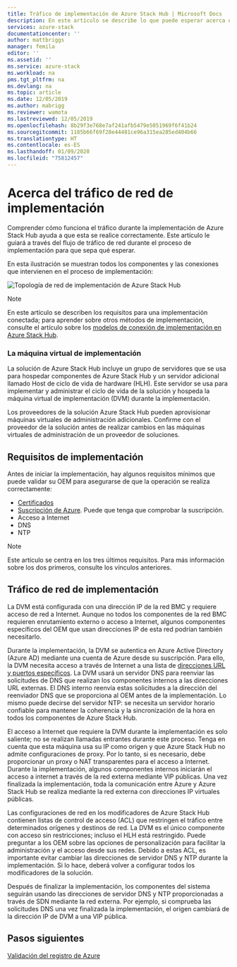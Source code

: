```yaml
---
title: Tráfico de implementación de Azure Stack Hub | Microsoft Docs
description: En este artículo se describe lo que puede esperar acerca de los procesos de red de implementación de Azure Stack Hub.
services: azure-stack
documentationcenter: ''
author: mattbriggs
manager: femila
editor: ''
ms.assetid: ''
ms.service: azure-stack
ms.workload: na
pms.tgt_pltfrm: na
ms.devlang: na
ms.topic: article
ms.date: 12/05/2019
ms.author: mabrigg
ms.reviewer: wamota
ms.lastreviewed: 12/05/2019
ms.openlocfilehash: 8b29f3e768e7af241afb5479e5051969f6f41b24
ms.sourcegitcommit: 1185b66f69f28e44481ce96a315ea285ed404b66
ms.translationtype: HT
ms.contentlocale: es-ES
ms.lasthandoff: 01/09/2020
ms.locfileid: "75812457"
---
```

# <a name="about-deployment-network-traffic"></a>Acerca del tráfico de red de implementación
Comprender cómo funciona el tráfico durante la implementación de Azure Stack Hub ayuda a que esta se realice correctamente. Este artículo le guiará a través del flujo de tráfico de red durante el proceso de implementación para que sepa qué esperar.

En esta ilustración se muestran todos los componentes y las conexiones que intervienen en el proceso de implementación:

![Topología de red de implementación de Azure Stack Hub](media/deployment-networking/figure1.png)

> [!NOTE]
> En este artículo se describen los requisitos para una implementación conectada; para aprender sobre otros métodos de implementación, consulte el artículo sobre los [modelos de conexión de implementación en Azure Stack Hub](azure-stack-connection-models.md).

### <a name="the-deployment-vm"></a>La máquina virtual de implementación
La solución de Azure Stack Hub incluye un grupo de servidores que se usa para hospedar componentes de Azure Stack Hub y un servidor adicional llamado Host de ciclo de vida de hardware (HLH). Este servidor se usa para implementar y administrar el ciclo de vida de la solución y hospeda la máquina virtual de implementación (DVM) durante la implementación.

Los proveedores de la solución Azure Stack Hub pueden aprovisionar máquinas virtuales de administración adicionales. Confirme con el proveedor de la solución antes de realizar cambios en las máquinas virtuales de administración de un proveedor de soluciones.

## <a name="deployment-requirements"></a>Requisitos de implementación
Antes de iniciar la implementación, hay algunos requisitos mínimos que puede validar su OEM para asegurarse de que la operación se realiza correctamente:

-   [Certificados](azure-stack-pki-certs.md)
-   [Suscripción de Azure](azure-stack-validate-registration.md). Puede que tenga que comprobar la suscripción.
-   Acceso a Internet
-   DNS
-   NTP

> [!NOTE]
> Este artículo se centra en los tres últimos requisitos. Para más información sobre los dos primeros, consulte los vínculos anteriores.

## <a name="deployment-network-traffic"></a>Tráfico de red de implementación
La DVM está configurada con una dirección IP de la red BMC y requiere acceso de red a Internet. Aunque no todos los componentes de la red BMC requieren enrutamiento externo o acceso a Internet, algunos componentes específicos del OEM que usan direcciones IP de esta red podrían también necesitarlo.

Durante la implementación, la DVM se autentica en Azure Active Directory (Azure AD) mediante una cuenta de Azure desde su suscripción. Para ello, la DVM necesita acceso a través de Internet a una lista de [direcciones URL y puertos específicos](azure-stack-integrate-endpoints.md). La DVM usará un servidor DNS para reenviar las solicitudes de DNS que realizan los componentes internos a las direcciones URL externas. El DNS interno reenvía estas solicitudes a la dirección del reenviador DNS que se proporciona al OEM antes de la implementación. Lo mismo puede decirse del servidor NTP: se necesita un servidor horario confiable para mantener la coherencia y la sincronización de la hora en todos los componentes de Azure Stack Hub.

El acceso a Internet que requiere la DVM durante la implementación es solo saliente; no se realizan llamadas entrantes durante este proceso. Tenga en cuenta que esta máquina usa su IP como origen y que Azure Stack Hub no admite configuraciones de proxy. Por lo tanto, si es necesario, debe proporcionar un proxy o NAT transparentes para el acceso a Internet. Durante la implementación, algunos componentes internos iniciarán el acceso a internet a través de la red externa mediante VIP públicas. Una vez finalizada la implementación, toda la comunicación entre Azure y Azure Stack Hub se realiza mediante la red externa con direcciones IP virtuales públicas.

Las configuraciones de red en los modificadores de Azure Stack Hub contienen listas de control de acceso (ACL) que restringen el tráfico entre determinados orígenes y destinos de red. La DVM es el único componente con acceso sin restricciones; incluso el HLH está restringido. Puede preguntar a los OEM sobre las opciones de personalización para facilitar la administración y el acceso desde sus redes. Debido a estas ACL, es importante evitar cambiar las direcciones de servidor DNS y NTP durante la implementación. Si lo hace, deberá volver a configurar todos los modificadores de la solución.

Después de finalizar la implementación, los componentes del sistema seguirán usando las direcciones de servidor DNS y NTP proporcionadas a través de SDN mediante la red externa. Por ejemplo, si comprueba las solicitudes DNS una vez finalizada la implementación, el origen cambiará de la dirección IP de DVM a una VIP pública.

## <a name="next-steps"></a>Pasos siguientes
[Validación del registro de Azure](azure-stack-validate-registration.md)
